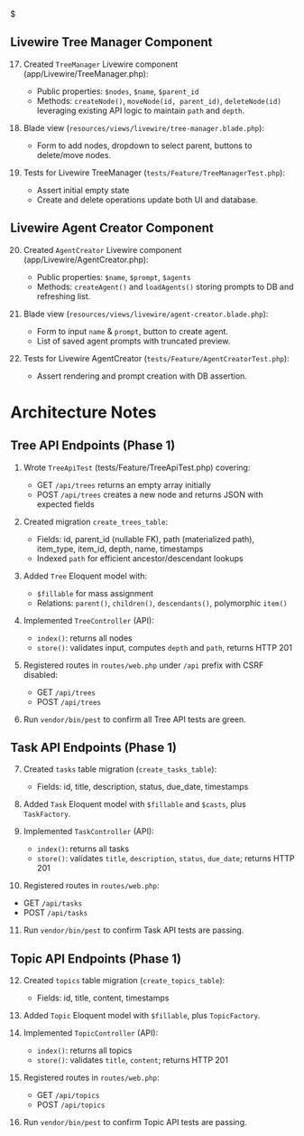 $
## Livewire Tree Manager Component

17. Created `TreeManager` Livewire component (app/Livewire/TreeManager.php):
    - Public properties: `$nodes`, `$name`, `$parent_id`
    - Methods: `createNode()`, `moveNode(id, parent_id)`, `deleteNode(id)`
      leveraging existing API logic to maintain `path` and `depth`.

18. Blade view (`resources/views/livewire/tree-manager.blade.php`):
    - Form to add nodes, dropdown to select parent, buttons to delete/move nodes.

19. Tests for Livewire TreeManager (`tests/Feature/TreeManagerTest.php`):
    - Assert initial empty state
    - Create and delete operations update both UI and database.

## Livewire Agent Creator Component

20. Created `AgentCreator` Livewire component (app/Livewire/AgentCreator.php):
    - Public properties: `$name`, `$prompt`, `$agents`
    - Methods: `createAgent()` and `loadAgents()` storing prompts to DB and refreshing list.

21. Blade view (`resources/views/livewire/agent-creator.blade.php`):
    - Form to input `name` & `prompt`, button to create agent.
    - List of saved agent prompts with truncated preview.

22. Tests for Livewire AgentCreator (`tests/Feature/AgentCreatorTest.php`):
    - Assert rendering and prompt creation with DB assertion.
# Architecture Notes

## Tree API Endpoints (Phase 1)

1. Wrote `TreeApiTest` (tests/Feature/TreeApiTest.php) covering:
   - GET `/api/trees` returns an empty array initially
   - POST `/api/trees` creates a new node and returns JSON with expected fields

2. Created migration `create_trees_table`:
   - Fields: id, parent_id (nullable FK), path (materialized path), item_type, item_id, depth, name, timestamps
   - Indexed `path` for efficient ancestor/descendant lookups

3. Added `Tree` Eloquent model with:
   - `$fillable` for mass assignment
   - Relations: `parent()`, `children()`, `descendants()`, polymorphic `item()`

4. Implemented `TreeController` (API):
   - `index()`: returns all nodes
   - `store()`: validates input, computes `depth` and `path`, returns HTTP 201

5. Registered routes in `routes/web.php` under `/api` prefix with CSRF disabled:
   - GET `/api/trees`
   - POST `/api/trees`

6. Run `vendor/bin/pest` to confirm all Tree API tests are green.

## Task API Endpoints (Phase 1)

7. Created `tasks` table migration (`create_tasks_table`):
   - Fields: id, title, description, status, due_date, timestamps

8. Added `Task` Eloquent model with `$fillable` and `$casts`, plus `TaskFactory`.

9. Implemented `TaskController` (API):
   - `index()`: returns all tasks
   - `store()`: validates `title`, `description`, `status`, `due_date`; returns HTTP 201

10. Registered routes in `routes/web.php`:
   - GET `/api/tasks`
   - POST `/api/tasks`

11. Run `vendor/bin/pest` to confirm Task API tests are passing.

## Topic API Endpoints (Phase 1)

12. Created `topics` table migration (`create_topics_table`):
    - Fields: id, title, content, timestamps

13. Added `Topic` Eloquent model with `$fillable`, plus `TopicFactory`.

14. Implemented `TopicController` (API):
    - `index()`: returns all topics
    - `store()`: validates `title`, `content`; returns HTTP 201

15. Registered routes in `routes/web.php`:
    - GET `/api/topics`
    - POST `/api/topics`

16. Run `vendor/bin/pest` to confirm Topic API tests are passing.